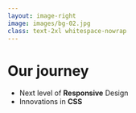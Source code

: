 ```yaml
---
layout: image-right
image: images/bg-02.jpg
class: text-2xl whitespace-nowrap
---
```


# Our journey

- Next level of **Responsive** Design
- Innovations in **CSS**
